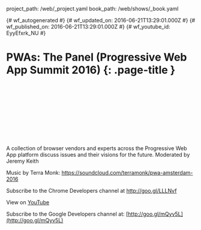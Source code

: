 project_path: /web/_project.yaml
book_path: /web/shows/_book.yaml

{# wf_autogenerated #}
{# wf_updated_on: 2016-06-21T13:29:01.000Z #}
{# wf_published_on: 2016-06-21T13:29:01.000Z #}
{# wf_youtube_id: EyyEfxrk_NU #}

# PWAs: The Panel (Progressive Web App Summit 2016) {: .page-title }


<div class="video-wrapper">
  <iframe class="devsite-embedded-youtube-video" data-video-id="EyyEfxrk_NU"
          data-autohide="1" data-showinfo="0" frameborder="0" allowfullscreen>
  </iframe>
</div>

A collection of browser vendors and experts across the Progressive Web App platform discuss issues and their visions for the future. Moderated by Jeremy Keith

Music by Terra Monk: https://soundcloud.com/terramonk/pwa-amsterdam-2016

Subscribe to the Chrome Developers channel at http://goo.gl/LLLNvf

View on [YouTube](https://youtu.be/EyyEfxrk_NU)

Subscribe to the Google Developers channel at: [http://goo.gl/mQyv5L](http://goo.gl/mQyv5L)
